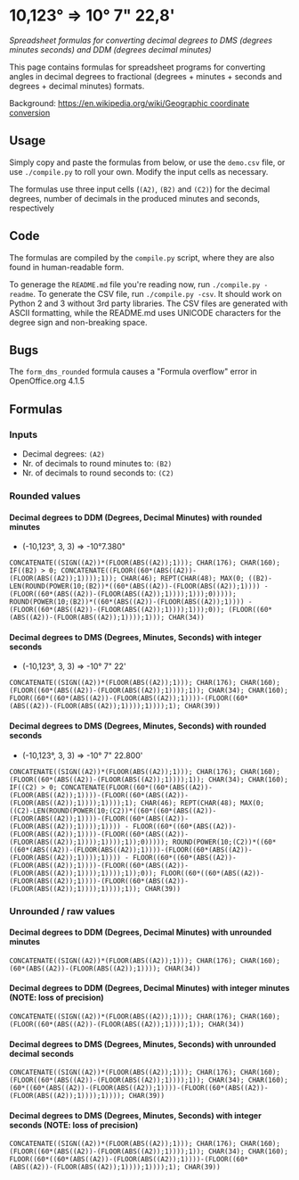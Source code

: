# 10,123&deg; => 10&deg; 7" 22,8'

_Spreadsheet formulas for converting decimal degrees to DMS (degrees minutes seconds) and DDM 
(degrees decimal minutes)_

This page contains formulas for spreadsheet programs for converting angles in decimal degrees to
 fractional (degrees + minutes + seconds and degrees + decimal minutes) formats. 

Background: [https://en.wikipedia.org/wiki/Geographic coordinate conversion](https://en.wikipedia.org/wiki/Geographic_coordinate_conversion)

## Usage

Simply copy and paste the formulas from below, or use the `demo.csv` file, or use `./compile.py` 
to roll your own. Modify the input cells as necessary.

The formulas use three input cells (`(A2)`, `(B2)` and  `(C2)`) 
for the decimal degrees, number of decimals in the  produced minutes and seconds, respectively

## Code

The formulas are compiled by the `compile.py` script, where they are also found in human-readable 
form. 

To generage the  `README.md` file you're reading now, run `./compile.py -readme`. To generate 
the CSV file, run `./compile.py -csv`. It should work on Python 2 and 3 without 3rd party libraries.
The CSV files are generated with ASCII formatting, while the README.md uses UNICODE characters 
for the degree sign and non-breaking space. 

## Bugs
The `form_dms_rounded` formula causes a "Formula overflow" error in OpenOffice.org 4.1.5

## Formulas
### Inputs

- Decimal degrees: `(A2)`
- Nr. of decimals to round minutes to: `(B2)`
- Nr. of decimals to round seconds to: `(C2)`

### Rounded values

####  Decimal degrees to DDM (Degrees, Decimal Minutes) with rounded minutes
- (-10,123&deg;, 3, 3) => -10&deg;7.380"

`CONCATENATE((SIGN((A2))*(FLOOR(ABS((A2));1))); CHAR(176); CHAR(160); IF((B2) > 0; CONCATENATE((FLOOR((60*(ABS((A2))-(FLOOR(ABS((A2));1))));1)); CHAR(46); REPT(CHAR(48); MAX(0; ((B2)-LEN(ROUND(POWER(10;(B2))*((60*(ABS((A2))-(FLOOR(ABS((A2));1)))) - (FLOOR((60*(ABS((A2))-(FLOOR(ABS((A2));1))));1)));0))))); ROUND(POWER(10;(B2))*((60*(ABS((A2))-(FLOOR(ABS((A2));1)))) - (FLOOR((60*(ABS((A2))-(FLOOR(ABS((A2));1))));1)));0)); (FLOOR((60*(ABS((A2))-(FLOOR(ABS((A2));1))));1))); CHAR(34))`


####  Decimal degrees to DMS (Degrees, Minutes, Seconds) with integer seconds
- (-10,123&deg;, 3, 3) => -10&deg; 7" 22'

`CONCATENATE((SIGN((A2))*(FLOOR(ABS((A2));1))); CHAR(176); CHAR(160); (FLOOR((60*(ABS((A2))-(FLOOR(ABS((A2));1))));1)); CHAR(34); CHAR(160); FLOOR((60*((60*(ABS((A2))-(FLOOR(ABS((A2));1))))-(FLOOR((60*(ABS((A2))-(FLOOR(ABS((A2));1))));1))));1); CHAR(39))`

####  Decimal degrees to DMS (Degrees, Minutes, Seconds) with rounded seconds
- (-10,123&deg;, 3, 3) => -10&deg; 7" 22.800'

`CONCATENATE((SIGN((A2))*(FLOOR(ABS((A2));1))); CHAR(176); CHAR(160); (FLOOR((60*(ABS((A2))-(FLOOR(ABS((A2));1))));1)); CHAR(34); CHAR(160); IF((C2) > 0; CONCATENATE(FLOOR((60*((60*(ABS((A2))-(FLOOR(ABS((A2));1))))-(FLOOR((60*(ABS((A2))-(FLOOR(ABS((A2));1))));1))));1); CHAR(46); REPT(CHAR(48); MAX(0; ((C2)-LEN(ROUND(POWER(10;(C2))*((60*((60*(ABS((A2))-(FLOOR(ABS((A2));1))))-(FLOOR((60*(ABS((A2))-(FLOOR(ABS((A2));1))));1)))) - FLOOR((60*((60*(ABS((A2))-(FLOOR(ABS((A2));1))))-(FLOOR((60*(ABS((A2))-(FLOOR(ABS((A2));1))));1))));1));0))))); ROUND(POWER(10;(C2))*((60*((60*(ABS((A2))-(FLOOR(ABS((A2));1))))-(FLOOR((60*(ABS((A2))-(FLOOR(ABS((A2));1))));1)))) - FLOOR((60*((60*(ABS((A2))-(FLOOR(ABS((A2));1))))-(FLOOR((60*(ABS((A2))-(FLOOR(ABS((A2));1))));1))));1));0)); FLOOR((60*((60*(ABS((A2))-(FLOOR(ABS((A2));1))))-(FLOOR((60*(ABS((A2))-(FLOOR(ABS((A2));1))));1))));1)); CHAR(39))`

### Unrounded / raw values

####  Decimal degrees to DDM (Degrees, Decimal Minutes) with unrounded minutes
`CONCATENATE((SIGN((A2))*(FLOOR(ABS((A2));1))); CHAR(176); CHAR(160); (60*(ABS((A2))-(FLOOR(ABS((A2));1)))); CHAR(34))`

####  Decimal degrees to DDM (Degrees, Decimal Minutes) with integer minutes (NOTE: loss of precision)
`CONCATENATE((SIGN((A2))*(FLOOR(ABS((A2));1))); CHAR(176); CHAR(160); (FLOOR((60*(ABS((A2))-(FLOOR(ABS((A2));1))));1)); CHAR(34))`

####  Decimal degrees to DMS (Degrees, Minutes, Seconds) with unrounded decimal seconds
`CONCATENATE((SIGN((A2))*(FLOOR(ABS((A2));1))); CHAR(176); CHAR(160); (FLOOR((60*(ABS((A2))-(FLOOR(ABS((A2));1))));1)); CHAR(34); CHAR(160); (60*((60*(ABS((A2))-(FLOOR(ABS((A2));1))))-(FLOOR((60*(ABS((A2))-(FLOOR(ABS((A2));1))));1)))); CHAR(39))`

####  Decimal degrees to DMS (Degrees, Minutes, Seconds) with integer seconds (NOTE: loss of precision)
`CONCATENATE((SIGN((A2))*(FLOOR(ABS((A2));1))); CHAR(176); CHAR(160); (FLOOR((60*(ABS((A2))-(FLOOR(ABS((A2));1))));1)); CHAR(34); CHAR(160); FLOOR((60*((60*(ABS((A2))-(FLOOR(ABS((A2));1))))-(FLOOR((60*(ABS((A2))-(FLOOR(ABS((A2));1))));1))));1); CHAR(39))`

